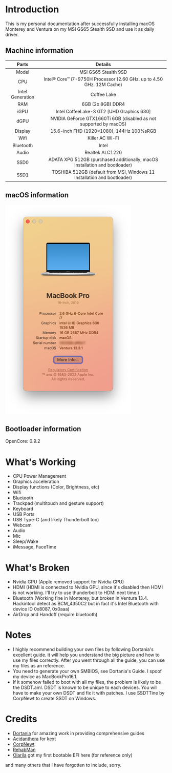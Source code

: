 # Introduction
This is my personal documentation after successfully installing macOS Monterey and Ventura on my MSI GS65 Stealth 9SD and use it as daily driver.

## Machine information
|Parts|Details
|:---:|:---:|
Model | MSI GS65 Stealth 9SD
CPU | Intel® Core™ i7-9750H Processor (2.60 GHz. up to 4.50 GHz. 12M Cache)
Intel Generation | Coffee Lake
RAM | 6GB (2x 8GB) DDR4
iGPU | Intel CoffeeLake-S GT2 [UHD Graphics 630]
dGPU | NVIDIA GeForce GTX1660Ti 6GB (disabled as not supported by macOS)
Display | 15.6-inch FHD (1920×1080), 144Hz 100%sRGB
Wifi | Killer AC Wi-Fi
Bluetooth | Intel
Audio | Realtek ALC1220
SSD0 | ADATA XPG 512GB (purchased additionally, macOS installation and bootloader)
SSD1 | TOSHIBA 512GB (default from MSI, Windows 11 installation and bootloader)

## macOS information
![img](about.png)

## Bootloader information
OpenCore: 0.9.2

# What's Working
* CPU Power Management
* Graphics acceleration
* Display functions (Color, Brightness, etc)
* Wifi
* ~~Bluetooth~~
* Trackpad (multitouch and gesture support)
* Keyboard
* USB Ports
* USB Type-C (and likely Thunderbolt too)
* Webcam
* Audio
* Mic
* Sleep/Wake
* iMessage, FaceTime

# What's Broken
* Nvidia GPU (Apple removed support for Nvidia GPU)
* HDMI (HDMI is connected to Nvidia GPU, since it's disabled then HDMI is not working. I'll try to use thunderbolt to HDMI next time.)
* Bluetooth (Working fine in Monterey, but broken in Ventura 13.4. Hackintool detect as BCM_4350C2 but in fact it's Intel Bluetooth with device ID 0x8087, 0x0aaa)
* AirDrop and Handoff (require bluetooth)

# Notes
* I highly recommend building your own files by following Dortania's excellent guide. it will help you understand the big picture and how to use my files correctly. After you went through all the guide, you can use my files as an reference. 
* You need to generate your own SMBIOS, see Dortania's Guide. I spoof my device as MacBookPro16,1.
* If it somehow failed to boot with all my files, the problem is likely to be the DSDT.aml. DSDT is known to be unique to each devices. You will have to make your own DSDT and fix it with patches. I use SSDTTine by CorpNewt to create SSDT on Windows.


# Credits
- [Dortania](https://dortania.github.io/OpenCore-Install-Guide) for amazing work in providing comprehensive guides
- [Acidanthera](https://github.com/acidanthera) for kext
- [CorpNewt](https://github.com/corpnewt)
- [RehabMan](https://github.com/RehabMan)
- [Olarila](https://www.olarila.com/) got my first bootable EFI here (for reference only)

and many others that I have forgotten to include, sorry.
